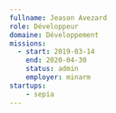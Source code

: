 ```yaml
---
fullname: Jeason Avezard
role: Développeur
domaine: Développement
missions:
  - start: 2019-03-14
    end: 2020-04-30
    status: admin
    employer: minarm
startups:
    - sepia
---
```


